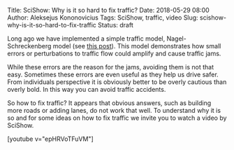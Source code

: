 Title: SciShow: Why is it so hard to fix traffic?
Date: 2018-05-29 08:00
Author: Aleksejus Kononovicius
Tags: SciShow, traffic, video
Slug: scishow-why-is-it-so-hard-to-fix-traffic
Status: draft

Long ago we have implemented a simple traffic model, Nagel-Schreckenberg
model (see [this post]({filename}/articles/2014/stok-vaziuok-bangos.md)).
This model demonstrates how small errors or perturbations to traffic flow
could amplify and cause traffic jams.

While these errors are the reason for the jams, avoiding them is not that
easy. Sometimes these errors are even useful as they help us drive safer.
From individuals perspective it is obviously better to be overly cautious
than overly bold. In this way you can avoid traffic accidents.

So how to fix traffic? It appears that obvious answers, such as building
more roads or adding lanes, do not work that well. To understand why it
is so and for some ideas on how to fix traffic we invite you to watch
a video by SciShow.

[youtube v="epHRVoTFuVM"]

